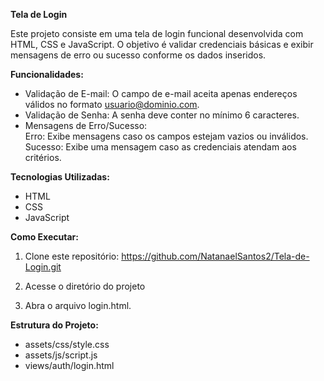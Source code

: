 **Tela de Login**  
  
Este projeto consiste em uma tela de login funcional desenvolvida com HTML, CSS e JavaScript. O objetivo é validar credenciais básicas e exibir mensagens de erro ou sucesso conforme os dados inseridos.

**Funcionalidades:**
- Validação de E-mail: O campo de e-mail aceita apenas endereços válidos no formato usuario@dominio.com.  
- Validação de Senha: A senha deve conter no mínimo 6 caracteres.  
- Mensagens de Erro/Sucesso:  
Erro: Exibe mensagens caso os campos estejam vazios ou inválidos.
Sucesso: Exibe uma mensagem caso as credenciais atendam aos critérios.

**Tecnologias Utilizadas:**  
- HTML
- CSS
- JavaScript

**Como Executar:**  
1. Clone este repositório:
https://github.com/NatanaelSantos2/Tela-de-Login.git

2. Acesse o diretório do projeto
3. Abra o arquivo login.html.

**Estrutura do Projeto:**
- assets/css/style.css
- assets/js/script.js
- views/auth/login.html
